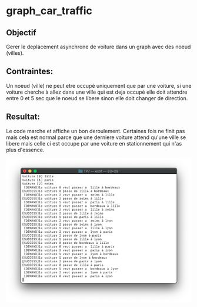# graph_car_traffic

## Objectif ##
<enter>
Gerer le deplacement asynchrone de voiture dans un graph avec des noeud (villes).

## Contraintes:
<enter>
Un noeud (ville) ne peut etre occupé uniquement que par une voiture, 
si une voiture cherche à allez dans une ville qui est deja occupé elle doit attendre entre 0 et 5 sec que le noeud se libere sinon
elle doit changer de direction.

## Resultat:
<enter>
Le code marche et affiche un bon deroulement.
Certaines fois ne finit pas mais cela est normal parce que une derniere voiture attend qu'une ville se libere mais celle ci est occupe par une voiture en stationnement qui n'as plus d'essence.

![Resulat](/img/imgresult.png)